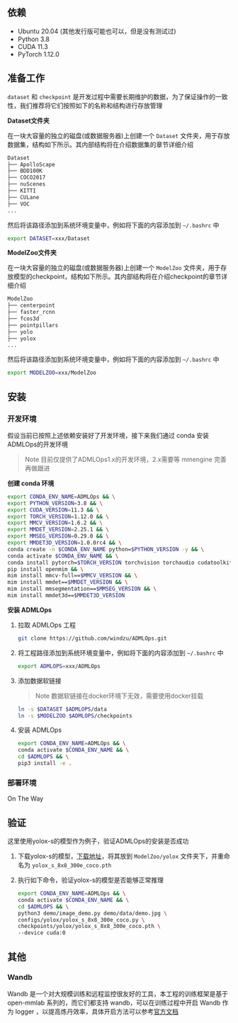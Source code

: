 ## 依赖

- Ubuntu 20.04 (其他发行版可能也可以，但是没有测试过)
- Python 3.8
- CUDA 11.3
- PyTorch 1.12.0

## 准备工作

`dataset` 和 `checkpoint` 是开发过程中需要长期维护的数据，为了保证操作的一致性，我们推荐将它们按照如下的名称和结构进行存放管理

**Dataset文件夹**

在一块大容量的独立的磁盘(或数据服务器)上创建一个 `Dataset` 文件夹，用于存放数据集，结构如下所示。其内部结构将在介绍数据集的章节详细介绍

```bash
Dataset
├── ApolloScape
├── BDD100K
├── COCO2017
├── nuScenes
├── KITTI
├── CULane
├── VOC
...
```

然后将该路径添加到系统环境变量中，例如将下面的内容添加到 `~/.bashrc` 中

```bash
export DATASET=xxx/Dataset
```

**ModelZoo文件夹**

在一块大容量的独立的磁盘(或数据服务器)上创建一个 `ModelZoo` 文件夹，用于存放模型的checkpoint，结构如下所示。其内部结构将在介绍checkpoint的章节详细介绍


```bash
ModelZoo
├── centerpoint
├── faster_rcnn
├── fcos3d
├── pointpillars
├── yolo
├── yolox
...
```

然后将该路径添加到系统环境变量中，例如将下面的内容添加到 `~/.bashrc` 中

```bash
export MODELZOO=xxx/ModelZoo
```

## 安装

### 开发环境

假设当前已按照上述依赖安装好了开发环境，接下来我们通过 conda 安装 ADMLOps的开发环境
> Note 目前仅提供了ADMLOps1.x的开发环境，2.x需要等 mmengine 完善再做跟进

**创建 conda 环境**

```bash
export CONDA_ENV_NAME=ADMLOps && \
export PYTHON_VERSION=3.8 && \
export CUDA_VERSION=11.3 && \
export TORCH_VERSION=1.12.0 && \
export MMCV_VERSION=1.6.2 && \
export MMDET_VERSION=2.25.1 && \
export MMSEG_VERSION=0.29.0 && \
export MMDET3D_VERSION=1.0.0rc4 && \
conda create -n $CONDA_ENV_NAME python=$PYTHON_VERSION -y && \
conda activate $CONDA_ENV_NAME && \
conda install pytorch=$TORCH_VERSION torchvision torchaudio cudatoolkit=$CUDA_VERSION -c pytorch -y && \
pip install openmim && \
mim install mmcv-full==$MMCV_VERSION && \
mim install mmdet==$MMDET_VERSION && \
mim install mmsegmentation==$MMSEG_VERSION && \
mim install mmdet3d==$MMDET3D_VERSION
```

**安装 ADMLOps**

1. 拉取 ADMLOps 工程

    ```bash
    git clone https://github.com/windzu/ADMLOps.git 
    ```

2. 将工程路径添加到系统环境变量中，例如将下面的内容添加到 `~/.bashrc` 中

    ```bash
    export ADMLOPS=xxx/ADMLOps
    ```

3. 添加数据软链接

    > Note 数据软链接在docker环境下无效，需要使用docker挂载

    ```bash
    ln -s $DATASET $ADMLOPS/data
    ln -s $MODELZOO $ADMLOPS/checkpoints
    ```

4. 安装 ADMLOps

    ```bash
    export CONDA_ENV_NAME=ADMLOps && \
    conda activate $CONDA_ENV_NAME && \
    cd $ADMLOPS && \
    pip3 install -e .
    ```

### 部署环境

On The Way

## 验证

这里使用yolox-s的模型作为例子，验证ADMLOps的安装是否成功

1. 下载yolox-s的模型，[下载地址](https://download.openmmlab.com/mmdetection/v2.0/yolox/yolox_s_8x8_300e_coco/yolox_s_8x8_300e_coco_20211121_095711-4592a793.pth)，将其放到 `ModelZoo/yolox` 文件夹下，并重命名为 `yolox_s_8x8_300e_coco.pth`

2. 执行如下命令，验证yolox-s的模型是否能够正常推理

    ```bash
    export CONDA_ENV_NAME=ADMLOps && \
    conda activate $CONDA_ENV_NAME && \
    cd $ADMLOPS && \
    python3 demo/image_demo.py demo/data/demo.jpg \
    configs/yolox/yolox_s_8x8_300e_coco.py \
    checkpoints/yolox/yolox_s_8x8_300e_coco.pth \
    --device cuda:0
    ```


## 其他

### Wandb

Wandb 是一个对大规模训练和远程监控很友好的工具，本工程的训练框架是基于 open-mmlab 系列的，而它们都支持 wandb，可以在训练过程中开启 Wandb 作为 logger ，以提高炼丹效率，具体开启方法可以参考[官方文档](https://docs.wandb.ai/guides/integrations/mmdetection)





